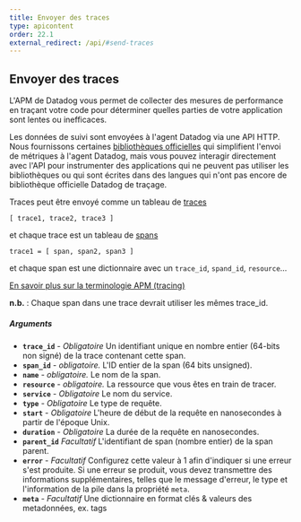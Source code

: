```yaml
---
title: Envoyer des traces
type: apicontent
order: 22.1
external_redirect: /api/#send-traces
---
```


## Envoyer des traces
L'APM de Datadog vous permet de collecter des mesures de performance en traçant votre code pour déterminer quelles parties de votre application sont lentes ou inefficaces.

Les données de suivi sont envoyées à l'agent Datadog via une API HTTP. Nous fournissons certaines [bibliothèques officielles][1] qui simplifient l'envoi de métriques à l'agent Datadog, mais vous pouvez interagir directement avec l'API pour instrumenter des applications qui ne peuvent pas utiliser les bibliothèques ou qui sont écrites dans des langues qui n'ont pas encore de bibliothèque officielle Datadog de traçage.

Traces peut être envoyé comme un tableau de [traces][2] 
```
[ trace1, trace2, trace3 ]
```

et chaque trace est un tableau de [spans][3]
```
trace1 = [ span, span2, span3 ]
```

et chaque span est une dictionnaire avec un `trace_id`, `spand_id`, `resource`…

[En savoir plus sur la terminologie APM (tracing)][4]

**n.b.** : Chaque span dans une trace devrait utiliser les mêmes trace_id.

##### Arguments

*   **`trace_id`** - _Obligatoire_  Un identifiant unique en nombre entier (64-bits non signé) de la trace contenant cette span.
*   **`span_id`** - _obligatoire._ L'ID entier de la span (64 bits unsigned).
*   **`name`** - _obligatoire._ Le nom de la span.
*   **`resource`** - _obligatoire._ La ressource que vous êtes en train de tracer.
*   **`service`** - _Obligatoire_ Le nom du service.
*   **`type`** - _Obligatoire_ Le type de requête.
*   **`start`** - _Obligatoire_ L'heure de début de la requête en nanosecondes à partir de l'époque Unix.
*   **`duration`** - _Obligatoire_ La durée de la requête en nanosecondes.
*   **`parent_id`** _Facultatif_ L'identifiant de span (nombre entier) de la span parent.
*   **`error`** - _Facultatif_ Configurez cette valeur à 1 afin d'indiquer si une erreur s'est produite. Si une erreur se produit, vous devez transmettre des informations supplémentaires, telles que le message d'erreur, le type et l'information de la pile dans la propriété `meta`.
*   **`meta`** - _Facultatif_ Une dictionnaire en format clés & valeurs des metadonnées, ex. tags

[1]: /tracing/#instrument-your-application
[2]: /tracing/visualization/trace
[3]: /tracing/visualization/trace/#spans
[4]: /tracing/visualization/services_list/
